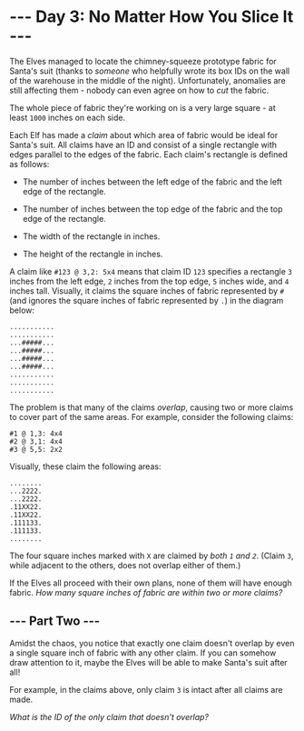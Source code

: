 # --- Day 3: No Matter How You Slice It ---

The Elves managed to locate the chimney-squeeze prototype fabric for Santa's suit (thanks to *someone* who helpfully wrote its box IDs on the wall of the warehouse in the middle of the night).  Unfortunately, anomalies are still affecting them - nobody can even agree on how to *cut* the fabric.

The whole piece of fabric they're working on is a very large square - at least `1000` inches on each side.

Each Elf has made a *claim* about which area of fabric would be ideal for Santa's suit.  All claims have an ID and consist of a single rectangle with edges parallel to the edges of the fabric.  Each claim's rectangle is defined as follows:


 - The number of inches between the left edge of the fabric and the left edge of the rectangle.

 - The number of inches between the top edge of the fabric and the top edge of the rectangle.

 - The width of the rectangle in inches.

 - The height of the rectangle in inches.


A claim like `#123 @ 3,2: 5x4` means that claim ID `123` specifies a rectangle `3` inches from the left edge, `2` inches from the top edge, `5` inches wide, and `4` inches tall. Visually, it claims the square inches of fabric represented by `#` (and ignores the square inches of fabric represented by `.`) in the diagram below:

```
...........
...........
...#####...
...#####...
...#####...
...#####...
...........
...........
...........

```

The problem is that many of the claims *overlap*, causing two or more claims to cover part of the same areas.  For example, consider the following claims:

```
#1 @ 1,3: 4x4
#2 @ 3,1: 4x4
#3 @ 5,5: 2x2

```

Visually, these claim the following areas:

```
........
...2222.
...2222.
.11XX22.
.11XX22.
.111133.
.111133.
........

```

The four square inches marked with `X` are claimed by *both `1` and `2`*. (Claim `3`, while adjacent to the others, does not overlap either of them.)

If the Elves all proceed with their own plans, none of them will have enough fabric. *How many square inches of fabric are within two or more claims?*

## --- Part Two ---

Amidst the chaos, you notice that exactly one claim doesn't overlap by even a single square inch of fabric with any other claim. If you can somehow draw attention to it, maybe the Elves will be able to make Santa's suit after all!

For example, in the claims above, only claim `3` is intact after all claims are made.

*What is the ID of the only claim that doesn't overlap?*

